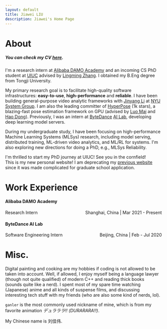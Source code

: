 ```yaml
---
layout: default
title: Jiawei LIU
description: Jiawei's Home Page
---
```


# About

##### You can check my CV [here](assets/pdf/jiawei_cv.pdf).

I'm a research intern at [Alibaba DAMO Academy](https://damo.alibaba.com/?lang=en) and an incoming CS PhD student at [UIUC](https://illinois.edu/) advised by [Lingming Zhang](http://lingming.cs.illinois.edu/). I obtained my B.Eng degree from Tongji University.

My primary research goal is to facilitate high-quality software infrastructures: **easy-to-use**, **high-performance** and **reliable**. I have been building general-purpose video analytic frameworks with [Jinyang Li](http://www.news.cs.nyu.edu/~jinyang/) at [NYU System Group](http://news.cs.nyu.edu/). I am also the leading committer of [HyperPose](https://github.com/tensorlayer/hyperpose) (1k stars), a blazing-fast pose estimation framework on GPU (advised by [Luo Mai](https://luomai.github.io/) and [Hao Dong](https://zsdonghao.github.io/)). Previously, I was an intern at [ByteDance](https://www.bytedance.com/en/) [AI Lab](https://ailab.bytedance.com/), developing deep learning model servers.

During my undergraduate study, I have been focusing on high-performance Machine Learning Systems (MLSys) research, including model serving, distributed training, ML-driven video analytics, and ML/RL for systems. I'm also exploring new directions for doing a PhD, e.g., MLSys Reliability.

<div class="alert alert-success" role="alert">
I'm thrilled to start my PhD journey at UIUC! See you in the cornfield!
</div>

<div class="alert alert-info" role="alert">
This is my new personal website! I am deprecating my <a href="https://jw-liu.xyz/">previous website</a> since it was made complicated for graduate school application.
</div>


# Work Experience

#### Alibaba DAMO Academy

<p style="text-align:left;">
Research Intern
<span style="float:right;">
    Shanghai, China | Mar 2021 - Present
</span>
</p>

#### ByteDance AI Lab

<p style="text-align:left;">
Software Engineering Intern
<span style="float:right;">
    Beijing, China | Feb - Jul 2020
</span>
</p>

# Misc.

Digital painting and cooking are my hobbies if coding is not allowed to be taken into account.
Well, if allowed, I enjoy myself being a language lawyer (though not quite qualified) of modern C++ and reading thick books (sounds quite like a nerd).
I spent most of my spare time watching (Japanese) anime and all kinds of suspense films, and discussing interesting tech stuff with my friends (who are also some kind of nerds, lol).

`ganler` is the most commonly used nickname of mine, which is from my favorite animation *デュラララ!! (DURARARA!!)*.

My Chinese name is 刘佳伟.
